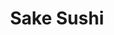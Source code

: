 ---
layout: place
title: "Sake Sushi"
permalink: /california/wildomar/sake-sushi.html
stateAbbr: CA
stateName: California
cityName: Wildomar
seo:
  name: "Sake Sushi"
  type: Restaurant
  links: http://sakesushiwildomar.com/
description: "Looking for sushi in Wildomar, California? Check out Sake Sushi for a delightful Japanese dining experience. Enjoy a variety of sushi and other dishes in a w..."
place_id: ChIJbbIg_kaD3IARLpUyhp2zruo
photos:
  - name: >-
      places/ChIJbbIg_kaD3IARLpUyhp2zruo/photos/AeeoHcKMIIyU4g2CabXbIi9mcCa2nnk1iX0vgjZuwvhktQYr6FLWAXbfBtZo4-pCpK9J9nASAn7QH2vA_U8zL3VdYeWXPzS_uZGDfOZQgigmCQVbtKEWqC9JFsOZEL1bsHw57V_vDkM9UZpnGJmxDD4zRXxiubYv39vTsDVhoo8xgM70A-Lay7vmiJLkFRaWH9CpZjpVaj1e8uy32i79ewC6oijxFCQcVddWfMhnYUdLsVi31cVm9KdZz9_IeiI47AOwV0yDi8EUEOZyObCgD3YuDBnPaDswpMSgO1kw3eekvCbKQQ
    widthPx: 895
    heightPx: 1095
    authorAttributions:
      - displayName: Sake Sushi
        uri: https://maps.google.com/maps/contrib/103660316248582022843
        photoUri: >-
          https://lh3.googleusercontent.com/a/ACg8ocLu5NNMzm7y5v2tPQzo5z207LORZJVT_GCdqjmZqdcuxjo6wTo=s100-p-k-no-mo
    flagContentUri: >-
      https://www.google.com/local/imagery/report/?cb_client=maps_api_places.places_api&image_key=!1e10!2sAF1QipNRqgtJxe6vMxGXVlzLSVAx_jhL9oWa0fdG0FfC&hl=en-US
    googleMapsUri: >-
      https://www.google.com/maps/place//data=!3m4!1e2!3m2!1sAF1QipNRqgtJxe6vMxGXVlzLSVAx_jhL9oWa0fdG0FfC!2e10!4m2!3m1!1s0x80dc8346fe20b26d:0xeaaeb39d8632952e
  - name: >-
      places/ChIJbbIg_kaD3IARLpUyhp2zruo/photos/AeeoHcJ4MeH9ZXVXXGiBW8x6YJrWR3i9WbFdM9HUwxC27wWCLCFTRNV6MKe7YoLFbmdetyWb5OnihN1UwgphQlamI6COcJq2UfL92cpmd4ooWuk9wl-TzKWxAd-c7Gez7KzR8bBR5niVpthM6TK9JdtELSa8G8Abw5SH6kMLQYhugjiaEijFCSuScC4ab7KjKIOU2DQBRp6dr4B5rWeDQLd0mF1yn-sbCsmvC9l74xMpB4OKuJKssKt2_qoB5UgejcpmDMSVmWm0Ao2E9PdF8yzEoPoND6kLFW5DPqrC2og_uWNT0Q
    widthPx: 480
    heightPx: 640
    authorAttributions:
      - displayName: Sake Sushi
        uri: https://maps.google.com/maps/contrib/103660316248582022843
        photoUri: >-
          https://lh3.googleusercontent.com/a/ACg8ocLu5NNMzm7y5v2tPQzo5z207LORZJVT_GCdqjmZqdcuxjo6wTo=s100-p-k-no-mo
    flagContentUri: >-
      https://www.google.com/local/imagery/report/?cb_client=maps_api_places.places_api&image_key=!1e10!2sAF1QipPmOcrEVR-XcKto_ihgXOJn4av7OIh94-AmOLYk&hl=en-US
    googleMapsUri: >-
      https://www.google.com/maps/place//data=!3m4!1e2!3m2!1sAF1QipPmOcrEVR-XcKto_ihgXOJn4av7OIh94-AmOLYk!2e10!4m2!3m1!1s0x80dc8346fe20b26d:0xeaaeb39d8632952e
  - name: >-
      places/ChIJbbIg_kaD3IARLpUyhp2zruo/photos/AeeoHcLrdO6HYWzkzjv0W8U1qDTSH7mZ603ElHtd3OtDxsrAP6_sT88_U8NGovOY-MHiQa-2I5cWXhZUyO1h5JZTG1lZR4D4KuMhg7gQ2_OKDoiMAso_rpTl58uuxp8wEs6qUzA9nEv2cJb6YSVFcFYPGDPHeC1LnKlUJ6VXq1G74xuGE6FlHjb4hQiYhrwYz9oAAKWaGOwVbNjf-jzzvBlphe1ZBaw5K_oopgwTGXJ0HpReMzrfiED3eLrWxFlPrrjjGTMdz8xGd3hDuUO4r9d7kTBCY_RUoK3wA1k0Ub8dzvXllepAosY2MhFfWKK7wAy3Gd16G1XM_1-KscjGOrMEdHuAmCyYgFxP8pgRGRRahpsmdWQqNUJ_Q8UGLSBhR46fAabhrD_vWuPS23rN9M6fLqGalk7qow63DCud6wJLOWk
    widthPx: 2837
    heightPx: 2000
    authorAttributions:
      - displayName: Mountain 30
        uri: https://maps.google.com/maps/contrib/112074931781873318399
        photoUri: >-
          https://lh3.googleusercontent.com/a-/ALV-UjWHx3adUiW0a76KSDvFTb7CrEo0Sb-SBGlOIEmMKbE29OLiBCp9=s100-p-k-no-mo
    flagContentUri: >-
      https://www.google.com/local/imagery/report/?cb_client=maps_api_places.places_api&image_key=!1e10!2sCIHM0ogKEICAgMDw6pqMSA&hl=en-US
    googleMapsUri: >-
      https://www.google.com/maps/place//data=!3m4!1e2!3m2!1sCIHM0ogKEICAgMDw6pqMSA!2e10!4m2!3m1!1s0x80dc8346fe20b26d:0xeaaeb39d8632952e
  - name: >-
      places/ChIJbbIg_kaD3IARLpUyhp2zruo/photos/AeeoHcKKbVuKxxo50SaEZ8Y16krlReSTBIsrDVgXx5blxJcpOuKIoaBdD59xnWqtv9f8PccgEZa-laa302TiTGkuo4Wy5gCzpvoDFHNf27XEqFKy2HLxBmyFNHo3PVPXd-_ApNXNigaZh6CRFrnmAt7qdGpHB25cZbCDpvDUFuTjxmqH2QK0rqkl9NZglNf1JqF_lIOitQU1mpYhDzKO-UE75ZA-B8C_FZYlamBQRbxjCdNhPEe0uDzrFDO6lDNehB-DpywU2-QZ-jVeegpdfTHN7jIhibGeh3mbQUtmZr64tCdEiSOcDtrXJgBzjPNjJEbdNB3fYBLSBlZ0lW4gOnO69YCKbgFnv6Rjsa3T4QyaoX9sAEgV939__-rvJR3Ctoi6NBCp48PPmLf3bMYbmrvrn3bm6OoidMKyMSDFA7SYvS5mzg
    widthPx: 4000
    heightPx: 3000
    authorAttributions:
      - displayName: ileana giles
        uri: https://maps.google.com/maps/contrib/102887678287838182687
        photoUri: >-
          https://lh3.googleusercontent.com/a-/ALV-UjUIwTyFo5cEhKLSeqnq2U8x5gvp0yBfqzHdFsNBtG-I8VauDYpEzA=s100-p-k-no-mo
    flagContentUri: >-
      https://www.google.com/local/imagery/report/?cb_client=maps_api_places.places_api&image_key=!1e10!2sCIHM0ogKEICAgICj_-zkDA&hl=en-US
    googleMapsUri: >-
      https://www.google.com/maps/place//data=!3m4!1e2!3m2!1sCIHM0ogKEICAgICj_-zkDA!2e10!4m2!3m1!1s0x80dc8346fe20b26d:0xeaaeb39d8632952e
  - name: >-
      places/ChIJbbIg_kaD3IARLpUyhp2zruo/photos/AeeoHcKlLDQixqo-nscOLOV1OslTfcVA_a4cyAx4oWre9y1fzd8ir_21BdVnmrUKhTHCi8W5WrhhXsDQP2nOMyixmiuCRGey9TSsJD11HpwQ_dkT8cmu3hUHeqxoIrLrggAMocOLGmLG1YX07D82u6vbGGBJ4XkuFov89dpEYLnQtyXVuDl646vIpDX3RhfHPq6B420sabYXT7TyZHS3fxOpHEAmko7zHCpg_XLDGLFf1cGV5XoCBBmaXo3m_dxBwd7Y42-aUA-u35tGhqYSgLoZpm6Kp77Qzwmc3HPs_mwAUHkh3w
    widthPx: 960
    heightPx: 960
    authorAttributions:
      - displayName: Sake Sushi
        uri: https://maps.google.com/maps/contrib/103660316248582022843
        photoUri: >-
          https://lh3.googleusercontent.com/a/ACg8ocLu5NNMzm7y5v2tPQzo5z207LORZJVT_GCdqjmZqdcuxjo6wTo=s100-p-k-no-mo
    flagContentUri: >-
      https://www.google.com/local/imagery/report/?cb_client=maps_api_places.places_api&image_key=!1e10!2sAF1QipNeem_84EH0sqqnCN5iBsANs-RF05KEPdGcAUpA&hl=en-US
    googleMapsUri: >-
      https://www.google.com/maps/place//data=!3m4!1e2!3m2!1sAF1QipNeem_84EH0sqqnCN5iBsANs-RF05KEPdGcAUpA!2e10!4m2!3m1!1s0x80dc8346fe20b26d:0xeaaeb39d8632952e
  - name: >-
      places/ChIJbbIg_kaD3IARLpUyhp2zruo/photos/AeeoHcIXKjG7AJC53KQhekiD2TovgMDLFktczk7MrYBBaMYIf_psxpmZd-Yunpm0ST8d0XeFKQbsDRpAvDuZm7L_sxd1qghfl0jMu1m7vCwOB6o0ar8tCoaqg7Qt-nSRd9_Kk3RZuZnLutbR_HknS_1yWsldtw72YdCz0fkBchjni8q7_-0gvi-1Z_1iYieWVDWkhA8pCjBrv56Vuhd38YJc6F5RzAxTmov3QvhzKYcYcjQzsMEQSR-4Ov_kVwY0DNw-84QaYjGFWC40_cwtCJcEUdfYVtRm169NgJR7RkV18hKlXg
    widthPx: 970
    heightPx: 970
    authorAttributions:
      - displayName: Sake Sushi
        uri: https://maps.google.com/maps/contrib/103660316248582022843
        photoUri: >-
          https://lh3.googleusercontent.com/a/ACg8ocLu5NNMzm7y5v2tPQzo5z207LORZJVT_GCdqjmZqdcuxjo6wTo=s100-p-k-no-mo
    flagContentUri: >-
      https://www.google.com/local/imagery/report/?cb_client=maps_api_places.places_api&image_key=!1e10!2sAF1QipMvIwxdFJ_vdeNxtmITuQlWIBY2UIl1d_WbM5DC&hl=en-US
    googleMapsUri: >-
      https://www.google.com/maps/place//data=!3m4!1e2!3m2!1sAF1QipMvIwxdFJ_vdeNxtmITuQlWIBY2UIl1d_WbM5DC!2e10!4m2!3m1!1s0x80dc8346fe20b26d:0xeaaeb39d8632952e
  - name: >-
      places/ChIJbbIg_kaD3IARLpUyhp2zruo/photos/AeeoHcJ4y_wwvZ9GT64M4g92hR9TTUlzDM8OEBhr1R2VjMyxJiA4fmxKpr7ePbkM5SGxoLs_buyxfWUp5p4Wp28ii3fuVE2otyHFEwI737kFMCZnKvjJKSLXeidSRt351mo1EHVImnf9zStr4AGI6XB4Pj_J-24wOqvz7roxGFTOxRysAlaBPBn29e_AKVOMARPlGM_SQYGHxHKN_r40WXt5NxyVZ9bIZ9LGqNjW_Mnj_GwO2GkCanOVkAp4kJZyAk_7gLwKYdq4QDx30yT2cP-BMTIcg7k1nWtzjXCit4E5flomxQ
    widthPx: 1079
    heightPx: 1079
    authorAttributions:
      - displayName: Sake Sushi
        uri: https://maps.google.com/maps/contrib/103660316248582022843
        photoUri: >-
          https://lh3.googleusercontent.com/a/ACg8ocLu5NNMzm7y5v2tPQzo5z207LORZJVT_GCdqjmZqdcuxjo6wTo=s100-p-k-no-mo
    flagContentUri: >-
      https://www.google.com/local/imagery/report/?cb_client=maps_api_places.places_api&image_key=!1e10!2sAF1QipNfBhOvLBm0pnUAUjlT0Nji2lrcdmpP8uRA5eKe&hl=en-US
    googleMapsUri: >-
      https://www.google.com/maps/place//data=!3m4!1e2!3m2!1sAF1QipNfBhOvLBm0pnUAUjlT0Nji2lrcdmpP8uRA5eKe!2e10!4m2!3m1!1s0x80dc8346fe20b26d:0xeaaeb39d8632952e
  - name: >-
      places/ChIJbbIg_kaD3IARLpUyhp2zruo/photos/AeeoHcLKO1yKbJWGn8gqjYHttnkBBBvO2jkPnPNJu8ZYVDIBCucBgMd7VLvdbNJSf7nx318dAeAtAOkbeczM-dgCmxWOSYRggfpYNROgnX9GVwTr8gx-Fb-ANWE7NxWGvzDKK2GrHoDdhg2QAclIuBFwytymHeBwF0D-JjFLZAL7Nw4xfoWqH6u0kW3hEzGVgrpbwccXIm_aGCM_Emv4zxzZ2Danz1swoAP1xwmd8WNKWFi2gk5c1zuH34U8QFN7wqwlJIR6BU_yYZ1qwfZX4Fh_WF3fOVBnMQ4LoyrL7NaPI1qOwg
    widthPx: 3023
    heightPx: 3023
    authorAttributions:
      - displayName: Sake Sushi
        uri: https://maps.google.com/maps/contrib/103660316248582022843
        photoUri: >-
          https://lh3.googleusercontent.com/a/ACg8ocLu5NNMzm7y5v2tPQzo5z207LORZJVT_GCdqjmZqdcuxjo6wTo=s100-p-k-no-mo
    flagContentUri: >-
      https://www.google.com/local/imagery/report/?cb_client=maps_api_places.places_api&image_key=!1e10!2sAF1QipMQi4jGQggN75P0zVPp3lOnWWJZ0yF0w0-s8itr&hl=en-US
    googleMapsUri: >-
      https://www.google.com/maps/place//data=!3m4!1e2!3m2!1sAF1QipMQi4jGQggN75P0zVPp3lOnWWJZ0yF0w0-s8itr!2e10!4m2!3m1!1s0x80dc8346fe20b26d:0xeaaeb39d8632952e
  - name: >-
      places/ChIJbbIg_kaD3IARLpUyhp2zruo/photos/AeeoHcJVKfjeX8mF4VHArbnktnrwCmuhSW9ttneTtWi3VvrVFs6Y9V0k2cJc1uIXLCQwU65TF-7pMW4IpaO9W0GvnaN-pgk_DUwcCD74GGVNQDRkgx7l0duUazE8M9gxR7d7VLFy1GRdvxquB6v3HVT5OFM1EaRcJrAAZav1nSh60OuB0RjmY0JR04PyV9w2E8pHkvILziq3l1H1f1CVRDxu4fSMP0JflFoY0le0K-dyPITkinMURxjAskQrevwLVUqaykrAdMidQEig9iDPNxMrxCcsba0wJH21hacd5q3lTwi3Yg
    widthPx: 1440
    heightPx: 1440
    authorAttributions:
      - displayName: Sake Sushi
        uri: https://maps.google.com/maps/contrib/103660316248582022843
        photoUri: >-
          https://lh3.googleusercontent.com/a/ACg8ocLu5NNMzm7y5v2tPQzo5z207LORZJVT_GCdqjmZqdcuxjo6wTo=s100-p-k-no-mo
    flagContentUri: >-
      https://www.google.com/local/imagery/report/?cb_client=maps_api_places.places_api&image_key=!1e10!2sAF1QipOos0Df1_tXsNsy_wgB4sD8x0278dGIACRwazsZ&hl=en-US
    googleMapsUri: >-
      https://www.google.com/maps/place//data=!3m4!1e2!3m2!1sAF1QipOos0Df1_tXsNsy_wgB4sD8x0278dGIACRwazsZ!2e10!4m2!3m1!1s0x80dc8346fe20b26d:0xeaaeb39d8632952e
  - name: >-
      places/ChIJbbIg_kaD3IARLpUyhp2zruo/photos/AeeoHcKCngMEoZKhS5or0uyR_1-q4a1H0cWkVOHvDp-SdzOh1-8RavjJMSUKCqIHdtW_e07-6Yy6pNciO0zd1FJBsG91m6i2LguOFnKyr0XOksuNGozJUYKDRDY3JAiXlVVyaebQPf5HWruQ1MkoTg6l7GdYHu5fDk75O_3sTnpwCVAcfo_fpDD_zH5fqIiSH9EW_bEDJGcQOFAvg32MIof3zgVhsjcckmcIA6ClF7Xs962J0zoqY83COzm4g5Gfp9fLyBaTxbC7YxBxUrf8KoA69hGM6z0jXOCNG0510IeeQJvvHw
    widthPx: 3024
    heightPx: 4032
    authorAttributions:
      - displayName: Sake Sushi
        uri: https://maps.google.com/maps/contrib/103660316248582022843
        photoUri: >-
          https://lh3.googleusercontent.com/a/ACg8ocLu5NNMzm7y5v2tPQzo5z207LORZJVT_GCdqjmZqdcuxjo6wTo=s100-p-k-no-mo
    flagContentUri: >-
      https://www.google.com/local/imagery/report/?cb_client=maps_api_places.places_api&image_key=!1e10!2sAF1QipO-vK4OTBqxY_OPDEahfFJhfP0Gl-UKsDOGFnlb&hl=en-US
    googleMapsUri: >-
      https://www.google.com/maps/place//data=!3m4!1e2!3m2!1sAF1QipO-vK4OTBqxY_OPDEahfFJhfP0Gl-UKsDOGFnlb!2e10!4m2!3m1!1s0x80dc8346fe20b26d:0xeaaeb39d8632952e
address: 36068 Hidden Springs Rd k, Wildomar, CA 92595, USA
street: 36068 Hidden Springs Rd k
city: Wildomar
state: CA
zip: '92595'
country: USA
neighborhood: null
latitude: '33.596509'
longitude: '-117.246804'
accessibility_options:
  wheelchairAccessibleParking: true
  wheelchairAccessibleEntrance: true
  wheelchairAccessibleRestroom: true
  wheelchairAccessibleSeating: true
business_status: OPERATIONAL
name: Sake Sushi
google_maps_links:
  directionsUri: >-
    https://www.google.com/maps/dir//''/data=!4m7!4m6!1m1!4e2!1m2!1m1!1s0x80dc8346fe20b26d:0xeaaeb39d8632952e!3e0
  placeUri: https://maps.google.com/?cid=16910651139965490478
  writeAReviewUri: >-
    https://www.google.com/maps/place//data=!4m3!3m2!1s0x80dc8346fe20b26d:0xeaaeb39d8632952e!12e1
  reviewsUri: >-
    https://www.google.com/maps/place//data=!4m4!3m3!1s0x80dc8346fe20b26d:0xeaaeb39d8632952e!9m1!1b1
  photosUri: >-
    https://www.google.com/maps/place//data=!4m3!3m2!1s0x80dc8346fe20b26d:0xeaaeb39d8632952e!10e5
primary_type: Sushi Restaurant
opening_hours:
  regular: null
  current: null
secondary_opening_hours:
  regular:
    weekdayDescriptions: null
    type: null
  current:
    weekdayDescriptions: null
    type: null
phone: (951) 678-4420
price_level: PRICE_LEVEL_MODERATE
price_range: $20 &ndash; $30
rating: '4.7'
rating_count: 374
website: http://sakesushiwildomar.com/
reviews: null
parking_options: null
payment_options: null
allow_dogs: null
curbside_pickup: null
delivery: null
dine_in: null
good_for_children: null
good_for_groups: null
good_for_sports: null
live_music: null
menu_for_children: null
outdoor_seating: null
reservable: null
restroom: null
serves_beer: null
serves_breakfast: null
serves_brunch: null
serves_cocktails: null
serves_coffee: null
serves_dinner: null
serves_dessert: null
serves_lunch: null
serves_vegetarian_food: null
serves_wine: null
takeout: null
summary: null

---